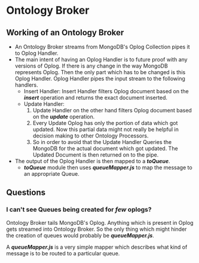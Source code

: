 # Ontology Broker

## Working of an Ontology Broker

- An Ontology Broker streams from MongoDB's Oplog Collection pipes it to Oplog Handler.
- The main intent of having an Oplog Handler is to future proof with any versions of Oplog. If there is any change in the way MongoDB represents Oplog. Then the only part which has to be changed is this Oplog Handler. Oplog Handler pipes the input stream to the following handlers.
  - Insert Handler: Insert Handler filters Oplog document based on the ***insert*** operation and returns the exact document inserted. 
  - Update Handler: 
    1. Update Handler on the other hand filters Oplog document based on the ***update*** operation.
    2. Every Update Oplog has only the portion of data which got updated. Now this partial data might not really be helpful in decision making to other Ontology Processors.
    3. So in order to avoid that the Update Handler Queries the MongoDB for the actual document which got updated. The Updated Document is then returned on to the pipe.
- The output of the Oplog Handler is then mapped to a ***toQueue***.
  - ***toQueue*** module then uses ***queueMapper.js*** to map the message to an appropriate Queue.

## Questions

### I can't see Queues being created for ***few*** oplogs?

Ontology Broker tails MongoDB's Oplog. Anything which is present in Oplog gets streamed into Ontology Broker. So the only thing which might hinder the creation of queues would probably be ***queueMapper.js***. 

A ***queueMapper.js*** is a very simple mapper which describes what kind of message is to be routed to a particular queue. 